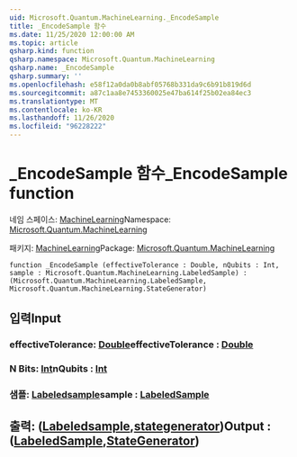 ```yaml
---
uid: Microsoft.Quantum.MachineLearning._EncodeSample
title: _EncodeSample 함수
ms.date: 11/25/2020 12:00:00 AM
ms.topic: article
qsharp.kind: function
qsharp.namespace: Microsoft.Quantum.MachineLearning
qsharp.name: _EncodeSample
qsharp.summary: ''
ms.openlocfilehash: e58f12a0da0b8abf05768b331da9c6b91b819d6d
ms.sourcegitcommit: a87c1aa8e7453360025e47ba614f25b02ea84ec3
ms.translationtype: MT
ms.contentlocale: ko-KR
ms.lasthandoff: 11/26/2020
ms.locfileid: "96228222"
---
```

# <a name="_encodesample-function"></a><span data-ttu-id="6dbf4-102">_EncodeSample 함수</span><span class="sxs-lookup"><span data-stu-id="6dbf4-102">_EncodeSample function</span></span>

<span data-ttu-id="6dbf4-103">네임 스페이스: [MachineLearning](xref:Microsoft.Quantum.MachineLearning)</span><span class="sxs-lookup"><span data-stu-id="6dbf4-103">Namespace: [Microsoft.Quantum.MachineLearning](xref:Microsoft.Quantum.MachineLearning)</span></span>

<span data-ttu-id="6dbf4-104">패키지: [MachineLearning](https://nuget.org/packages/Microsoft.Quantum.MachineLearning)</span><span class="sxs-lookup"><span data-stu-id="6dbf4-104">Package: [Microsoft.Quantum.MachineLearning](https://nuget.org/packages/Microsoft.Quantum.MachineLearning)</span></span>




```qsharp
function _EncodeSample (effectiveTolerance : Double, nQubits : Int, sample : Microsoft.Quantum.MachineLearning.LabeledSample) : (Microsoft.Quantum.MachineLearning.LabeledSample, Microsoft.Quantum.MachineLearning.StateGenerator)
```


## <a name="input"></a><span data-ttu-id="6dbf4-105">입력</span><span class="sxs-lookup"><span data-stu-id="6dbf4-105">Input</span></span>

### <a name="effectivetolerance--double"></a><span data-ttu-id="6dbf4-106">effectiveTolerance: [Double](xref:microsoft.quantum.lang-ref.double)</span><span class="sxs-lookup"><span data-stu-id="6dbf4-106">effectiveTolerance : [Double](xref:microsoft.quantum.lang-ref.double)</span></span>




### <a name="nqubits--int"></a><span data-ttu-id="6dbf4-107">N Bits: [Int](xref:microsoft.quantum.lang-ref.int)</span><span class="sxs-lookup"><span data-stu-id="6dbf4-107">nQubits : [Int](xref:microsoft.quantum.lang-ref.int)</span></span>




### <a name="sample--labeledsample"></a><span data-ttu-id="6dbf4-108">샘플: [Labeledsample](xref:Microsoft.Quantum.MachineLearning.LabeledSample)</span><span class="sxs-lookup"><span data-stu-id="6dbf4-108">sample : [LabeledSample](xref:Microsoft.Quantum.MachineLearning.LabeledSample)</span></span>





## <a name="output--labeledsamplestategenerator"></a><span data-ttu-id="6dbf4-109">출력: ([Labeledsample](xref:Microsoft.Quantum.MachineLearning.LabeledSample),[stategenerator](xref:Microsoft.Quantum.MachineLearning.StateGenerator))</span><span class="sxs-lookup"><span data-stu-id="6dbf4-109">Output : ([LabeledSample](xref:Microsoft.Quantum.MachineLearning.LabeledSample),[StateGenerator](xref:Microsoft.Quantum.MachineLearning.StateGenerator))</span></span>

